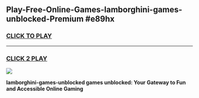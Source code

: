 
## Play-Free-Online-Games-lamborghini-games-unblocked-Premium #e89hx
<h3>
<a href="https://premium.freeplayer.one?title=lamborghini-games-unblocked&ref=8M">CLICK TO PLAY</a></h3>
<hr>

<h3>
<a href="https://premium.freeplayer.one?title=lamborghini-games-unblocked&ref=8M">CLICK 2 PLAY</a>
  
</h3>

<a href="https://premium.freeplayer.one?title=lamborghini-games-unblocked&ref=8M"><img src="https://clearcache.store/games.png"></a>


**lamborghini-games-unblocked games unblocked: Your Gateway to Fun and Accessible Online Gaming**
